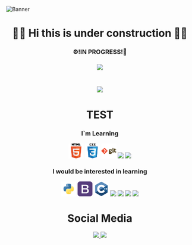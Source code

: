 ![Banner](https://user-images.githubusercontent.com/102930875/185433354-f1172ed0-800c-491e-90ed-e059bc29435e.gif)

<h1 align="center">🚧🚧 Hi this is under construction 🚧🚧</h1>
<h3 align="center">⚙️!IN PROGRESS!🔧<h3>
<div align ="center">
  <a href="https://github.com/DoctorZ-0525">
    <img src="https://github-readme-stats.vercel.app/api?username=DoctorZ-0525&show_icons=true&theme=chartreuse-dark" />
  </a>
</div>
<br>
<br>
<div align="center">
  <a align="center" href="https://github.com/DoctorZ-0525">
    <img src="https://github-readme-stats.vercel.app/api/top-langs/?username=DoctorZ-0525&layout=compact&theme=chartreuse-dark" />
  </a>
</div>
 
<h1 align="center">TEST</h1>
<h3 align="center">I`m Learning</h3>
<p align="center">
<code><img height="40" src="https://raw.githubusercontent.com/github/explore/80688e429a7d4ef2fca1e82350fe8e3517d3494d/topics/html/html.png"></code>
<code><img height="40" src="https://raw.githubusercontent.com/github/explore/80688e429a7d4ef2fca1e82350fe8e3517d3494d/topics/css/css.png"></code>
<code><img height="40" src="https://raw.githubusercontent.com/github/explore/80688e429a7d4ef2fca1e82350fe8e3517d3494d/topics/git/git.png"></code>
<code><img height="40" src="https://cdn.worldvectorlogo.com/logos/visual-studio-code-1.svg"></code>
<code><img height="40" src="https://user-images.githubusercontent.com/102930875/185667566-90b8afb1-30c8-42f4-a50e-ab763e912a70.jpg"></code>
</p>

<h3 align="center">I would be interested in learning</h3>
<p align="center">
<code><img height="40" src="https://raw.githubusercontent.com/github/explore/80688e429a7d4ef2fca1e82350fe8e3517d3494d/topics/python/python.png"></code>
<code><img height="40" src="https://raw.githubusercontent.com/github/explore/80688e429a7d4ef2fca1e82350fe8e3517d3494d/topics/bootstrap/bootstrap.png"></code>
<code><img height="40" src="https://raw.githubusercontent.com/github/explore/80688e429a7d4ef2fca1e82350fe8e3517d3494d/topics/cpp/cpp.png"></code>
<code><img height="40" src="https://upload.wikimedia.org/wikipedia/commons/e/e0/ArduinoLogo_%C2%AE.svg"></code>
<code><img height="40" src="https://upload.wikimedia.org/wikipedia/commons/3/35/Tux.svg"></code>
<code><img height="40" src="https://cdn.cdnlogo.com/logos/j/69/javascript.svg"></code>
<code><img height="40" src="https://designlogovector.com/wp-content/uploads/2022/02/node-js-logo-svg.jpg"></code>
</p>

<h1 align ="center">Social Media</h1>
<div align="center">
  <a align="center" href="https://twitter.com/DocZ_0525">
   <img src="https://user-images.githubusercontent.com/102930875/185516393-5fea1e0c-9324-4270-8b11-57da3e902c9f.png">
  </a>
  <a align ="center" href="https://www.instagram.com/julian_almario0525/">
    <img src="https://user-images.githubusercontent.com/102930875/185516396-8c5054c5-c5ce-4250-aec6-f7b154fd5d57.png"> 
  <a/>
</div>
